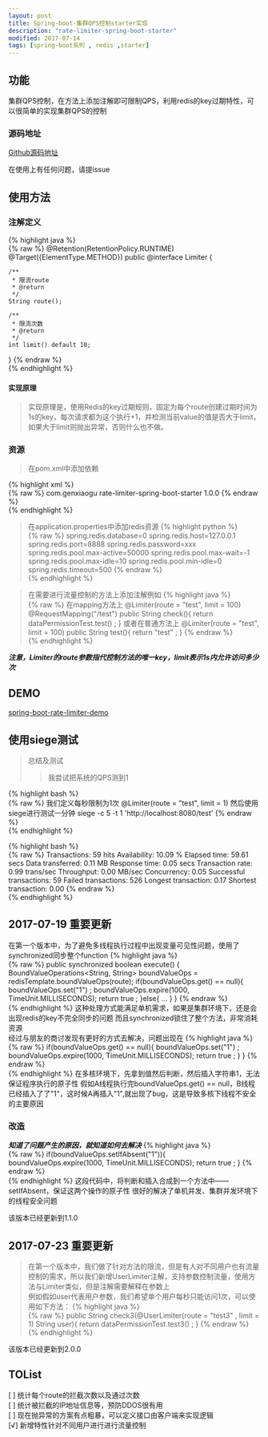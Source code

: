 ```yaml
---
layout: post
title: Spring-boot-集群QPS控制starter实现
description: "rate-limiter-spring-boot-starter"
modified: 2017-07-14
tags: [spring-boot系列 , redis ,starter]
---
```


## 功能
集群QPS控制，在方法上添加注解即可限制QPS，利用redis的key过期特性，可以很简单的实现集群QPS的控制

### 源码地址
[Github源码地址](https://github.com/gengu/rate-limiter-spring-boot-starter)

在使用上有任何问题，请提issue


## 使用方法

### 注解定义
{% highlight java %}  
{% raw %}
@Retention(RetentionPolicy.RUNTIME)
@Target({ElementType.METHOD})
public @interface Limiter {

    /**
     * 限流route
     * @return
     */
    String route();

    /**
     * 限流次数
     * @return
     */
    int limit() default 10;

}
{% endraw %}   
{% endhighlight %}

#### 实现原理
> 实现原理是，使用Redis的key过期规则，固定为每个route创建过期时间为1s的key，每次请求都为这个执行+1，并检测当前value的值是否大于limit，如果大于limit则抛出异常，否则什么也不做。


### 资源
> 在pom.xml中添加依赖

{% highlight xml %}  
{% raw %}
<dependency>
    <groupId>com.genxiaogu</groupId>
    <artifactId>rate-limiter-spring-boot-starter</artifactId>
    <version>1.0.0</version>
</dependency>
{% endraw %}   
{% endhighlight %}

> 在application.properties中添加redis资源
{% highlight python %}  
{% raw %}
spring.redis.database=0
spring.redis.host=127.0.0.1
spring.redis.port=8888
spring.redis.password=xxx
spring.redis.pool.max-active=50000
spring.redis.pool.max-wait=-1
spring.redis.pool.max-idle=10
spring.redis.pool.min-idle=0
spring.redis.timeout=500
{% endraw %}   
{% endhighlight %}

> 在需要进行流量控制的方法上添加注解例如
{% highlight java %}  
{% raw %}
在mapping方法上
@Limiter(route = "test", limit = 100)
@RequestMapping("/test")
public String check(){
    return dataPermissionTest.test() ;
}
或者在普通方法上
@Limiter(route = "test", limit = 100)
public String test(){
    return "test" ;
}
{% endraw %}   
{% endhighlight %}

***注意，Limiter的route参数指代控制方法的唯一key，limit表示1s内允许访问多少次***


## DEMO
[spring-boot-rate-limiter-demo](https://github.com/gengu/spring-boot-demos/tree/master/spring-boot-rate-limiter-demo)

## 使用siege测试


> 总结及测试
> > 我尝试把系统的QPS测到1

{% highlight bash %}  
{% raw %}
我们定义每秒限制为1次
@Limiter(route = "test", limit = 1)
然后使用siege进行测试一分钟
siege -c 5 -t 1 'http://localhost:8080/test'
{% endraw %}   
{% endhighlight %}

{% highlight bash %}  
{% raw %}
Transactions:		          59 hits
Availability:		       10.09 %
Elapsed time:		       59.61 secs
Data transferred:	        0.11 MB
Response time:		        0.05 secs
Transaction rate:	        0.99 trans/sec
Throughput:		        0.00 MB/sec
Concurrency:		        0.05
Successful transactions:          59
Failed transactions:	         526
Longest transaction:	        0.17
Shortest transaction:	        0.00
{% endraw %}   
{% endhighlight %}


## 2017-07-19 重要更新
在第一个版本中，为了避免多线程执行过程中出现变量可见性问题，使用了synchronized同步整个function
{% highlight java %}  
{% raw %}
public synchronized boolean execute() {
    BoundValueOperations<String, String> boundValueOps = redisTemplate.boundValueOps(route);
    if(boundValueOps.get() == null){
        boundValueOps.set("1") ;
        boundValueOps.expire(1000, TimeUnit.MILLISECONDS);
        return true ;
    }else{
        ...
    }
}
{% endraw %}   
{% endhighlight %}
这种处理方式能满足单机需求，如果是集群环境下，还是会出现redis的key不完全同步的问题
而且synchronized锁住了整个方法，非常消耗资源  
经过与朋友的商讨发现有更好的方式去解决，问题出现在
{% highlight java %}  
{% raw %}
    if(boundValueOps.get() == null){
        boundValueOps.set("1") ;
        boundValueOps.expire(1000, TimeUnit.MILLISECONDS);
        return true ;
    }
}
{% endraw %}   
{% endhighlight %}
在多核环境下，先拿到值然后判断，然后插入字符串1，无法保证程序执行的原子性
假如A线程执行完boundValueOps.get() == null，B线程已经插入了了"1"，这时候A再插入"1",就出现了bug，这是导致多核下线程不安全的主要原因

### 改造
***知道了问题产生的原因，就知道如何去解决***
{% highlight java %}  
{% raw %}
if(boundValueOps.setIfAbsent("1")){
    boundValueOps.expire(1000, TimeUnit.MILLISECONDS);
    return true ;
}
{% endraw %}   
{% endhighlight %}
这段代码中，将判断和插入合成到一个方法中——setIfAbsent，保证这两个操作的原子性
很好的解决了单机并发、集群并发环境下的线程安全问题

该版本已经更新到1.1.0

## 2017-07-23 重要更新
> 在第一个版本中，我们做了针对方法的限流，但是有人对不同用户也有流量控制的需求，所以我们新增UserLimiter注解，支持参数控制流量，使用方法与Limiter类似，但是注解需要解释在参数上  
> 例如假如user代表用户参数，我们希望单个用户每秒只能访问1次，可以使用如下方法：
{% highlight java %}  
{% raw %}
public String check3(@UserLimiter(route = "test3" , limit = 1) String user){
    return dataPermissionTest.test3() ;
}
{% endraw %}   
{% endhighlight %}

该版本已经更新到2.0.0


## TOList
[ ] 统计每个route的拦截次数以及通过次数  
[ ] 统计被拦截的IP地址信息等，预防DDOS很有用  
[ ] 现在抛异常的方案有点粗暴，可以定义接口由客户端来实现逻辑  
[√] 新增特性针对不同用户进行进行流量控制